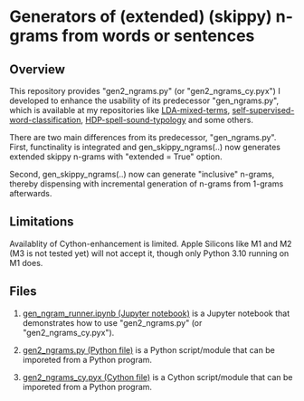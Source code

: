 # Generators of (extended) (skippy) n-grams from words or sentences

## Overview

This repository provides "gen2_ngrams.py" (or "gen2_ngrams_cy.pyx") I developed to enhance the usability of its predecessor "gen_ngrams.py", which is available at my repositories like [LDA-mixed-terms](https://github.com/kow-k/LDA-mixed-terms), [self-supervised-word-classification](https://github.com/kow-k/self-supervised-word-classification), [HDP-spell-sound-typology](https://github.com/kow-k/HDP-spell-sound-analyzer) and some others.

There are two main differences from its predecessor, "gen_ngrams.py". First, functinality is integrated and gen_skippy_ngrams(..) now generates extended skippy n-grams with "extended = True" option.

Second, gen_skippy_ngrams(..) now can generate "inclusive" n-grams, thereby dispensing with incremental generation of n-grams from 1-grams afterwards.

## Limitations
Availablity of Cython-enhancement is limited. Apple Silicons like M1 and M2 (M3 is not tested yet) will not accept it, though only Python 3.10 running on M1 does.

## Files

1. [gen_ngram_runner.ipynb (Jupyter notebook)](gen_ngrams-runner.ipynb) is a Jupyter notebook that demonstrates how to use "gen2_ngrams.py" (or "gen2_ngrams_cy.pyx").

2. [gen2_ngrams.py (Python file)](gen2_ngrams.py) is a Python script/module that can be imporeted from a Python program.

3. [gen2_ngrams_cy.pyx (Cython file)](gen2_ngrams_cy.pyx) is a Cython script/module that can be imporeted from a Python program.
